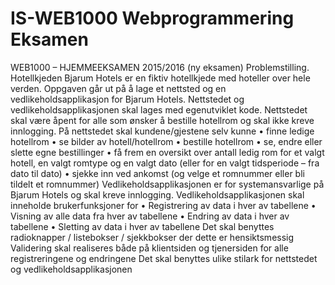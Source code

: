 # IS-WEB1000 Webprogrammering Eksamen

WEB1000 – HJEMMEEKSAMEN 2015/2016 (ny eksamen)
Problemstilling.
Hotellkjeden Bjarum Hotels er en fiktiv hotellkjede med hoteller over hele verden.
Oppgaven går ut på å lage et nettsted og en vedlikeholdsapplikasjon for Bjarum Hotels. Nettstedet og vedlikeholdsapplikasjonen skal lages med egenutviklet kode.
Nettstedet skal være åpent for alle som ønsker å bestille hotellrom og skal ikke kreve innlogging.
På nettstedet skal kundene/gjestene selv kunne
	• finne ledige hotellrom
	• se bilder av hotell/hotellrom
	• bestille hotellrom
	• se, endre eller slette egne bestillinger
	• få frem en oversikt over antall ledig rom for et valgt hotell, en valgt romtype og en valgt dato (eller for en valgt tidsperiode – fra dato til dato)
	•  sjekke inn ved ankomst (og velge et romnummer eller bli tildelt et romnummer)
Vedlikeholdsapplikasjonen er for systemansvarlige på Bjarum Hotels og skal kreve innlogging.
Vedlikeholdsapplikasjonen skal inneholde brukerfunksjoner for
	• Registrering av data i hver av tabellene
	• Visning av alle data fra hver av tabellene
	• Endring av data i hver av tabellene
	• Sletting av data i hver av tabellene
Det skal benyttes radioknapper / listebokser / sjekkbokser der dette er hensiktsmessig
Validering skal realiseres både på klientsiden og tjenersiden for alle registreringene og endringene
Det skal benyttes ulike stilark for nettstedet og vedlikeholdsapplikasjonen

